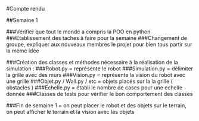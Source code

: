 #Compte rendu

##Semaine 1 

###Vérifier que tout le monde a compris la POO en python
###Etablissement des taches à faire pour la semaine
###Changement de groupe, expliquer aux nouveaux membres le projet pour bien tous partir sur la meme idée

###Création des classes et méthodes nécessaire à la réalisation de la simulation :
###Robot.py = représente le robot
###Simulation.py = délimiter la grille avec des murs
###Vision.py = représente la vision du robot avec une grille
###Objet.py / Wall.py / etc = objets placés sur la la grille ( obstacles )
###Echelle.py = établi le nombre de cases pour une echelle donnée
###Classes de tests pour vérifier le bon comportement des classes 

###Fin de semaine 1 = on peut placer le robot et des objets sur le terrain, on peut afficher le terrain et la vision avec les objets
